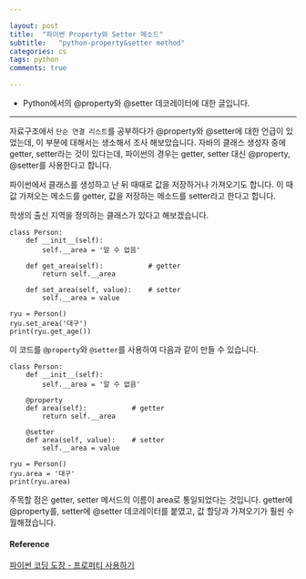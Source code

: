 ```yaml
---  

layout: post
title:  "파이썬 Property와 Setter 메소드"
subtitle:   "python-property&setter method"
categories: cs
tags: python
comments: true

---
```


- Python에서의 @property와 @setter 데코레이터에 대한 글입니다.   

---  

자료구조에서 `단순 연결 리스트`를 공부하다가 @property와 @setter에 대한 언급이 있었는데, 이 부분에 대해서는 생소해서 조사 해보았습니다. 
자바의 클래스 생성자 중에 getter, setter라는 것이 있다는데, 파이썬의 경우는 getter, setter 대신 @property, @setter를 사용한다고 합니다.  

파이썬에서 클래스를 생성하고 난 뒤 때때로 값을 저장하거나 가져오기도 합니다. 이 때 값 가져오는 메소드를 getter, 값을 저장하는 메소드를 
setter라고 한다고 합니다. 

학생의 출신 지역을 정의하는 클래스가 있다고 해보겠습니다.  
```
class Person:  
    def __init__(self):  
        self.__area = '알 수 없음'  
 
    def get_area(self):           # getter  
        return self.__area  
    
    def set_area(self, value):    # setter  
        self.__area = value  
 
ryu = Person()  
ryu.set_area('대구')  
print(ryu.get_age())  

```  

이 코드를 `@property`와 `@setter`를 사용하여 다음과 같이 만들 수 있습니다.  

```
class Person:  
    def __init__(self):  
        self.__area = '알 수 없음'  
 
    @property
    def area(self):           # getter  
        return self.__area  
        
    @setter
    def area(self, value):    # setter  
        self.__area = value  
 
ryu = Person()  
ryu.area = '대구'  
print(ryu.area)  

```  

주목할 점은 getter, setter 메서드의 이름이 area로 통일되었다는 것입니다. getter에 @property를, setter에 @setter 데코레이터를 붙였고, 
값 할당과 가져오기가 훨씬 수월해졌습니다.  

#### Reference  
[파이썬 코딩 도장 - 프로퍼티 사용하기](https://dojang.io/mod/page/view.php?id=2476)
